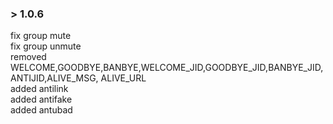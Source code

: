 ### > 1.0.6
fix group mute <br>
fix group unmute <br>
removed WELCOME,GOODBYE,BANBYE,WELCOME_JID,GOODBYE_JID,BANBYE_JID,ANTIJID,ALIVE_MSG, ALIVE_URL <br>
added antilink <br>
added antifake <br>
added antubad <br>